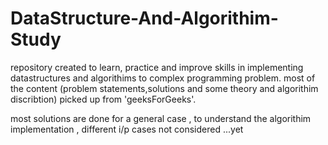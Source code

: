 # DataStructure-And-Algorithim-Study
repository created to learn, practice and improve skills in implementing datastructures and algorithims to complex programming problem. 
most of the content (problem statements,solutions and some theory and algorithim discribtion) picked up from 'geeksForGeeks'. 

most solutions are done for a general case , to understand the algorithim implementation , different i/p cases not considered ...yet
